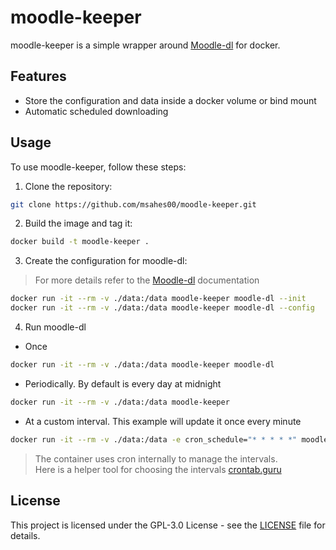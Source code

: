 # moodle-keeper
moodle-keeper is a simple wrapper around [Moodle-dl](https://github.com/C0D3D3V/Moodle-DL) for docker.

## Features
- Store the configuration and data inside a docker volume or bind mount
- Automatic scheduled downloading

## Usage
To use moodle-keeper, follow these steps:

1. Clone the repository:
```sh
git clone https://github.com/msahes00/moodle-keeper.git
```

2. Build the image and tag it:
```sh
docker build -t moodle-keeper .
```

3. Create the configuration for moodle-dl:
> For more details refer to the [Moodle-dl](https://github.com/C0D3D3V/Moodle-DL#readme) documentation
```sh
docker run -it --rm -v ./data:/data moodle-keeper moodle-dl --init
docker run -it --rm -v ./data:/data moodle-keeper moodle-dl --config
```

4. Run moodle-dl
	
* Once
```sh
docker run -it --rm -v ./data:/data moodle-keeper moodle-dl
```
* Periodically. By default is every day at midnight
```sh
docker run -it --rm -v ./data:/data moodle-keeper
```
* At a custom interval. This example will update it once every minute
```sh
docker run -it --rm -v ./data:/data -e cron_schedule="* * * * *" moodle-keeper
```
> The container uses cron internally to manage the intervals.  
> Here is a helper tool for choosing the intervals [crontab.guru](https://crontab.guru/)

## License
This project is licensed under the GPL-3.0 License - see the [LICENSE](LICENSE) file for details.